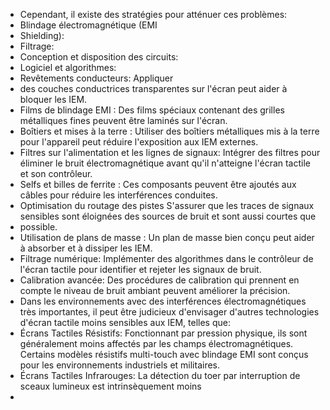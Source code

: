 - Cependant, il existe des stratégies pour atténuer ces problèmes:
- Blindage électromagnétique (EMI
- Shielding):
- Filtrage:
- Conception et disposition des circuits:
- Logiciel et algorithmes:
- Revêtements conducteurs: Appliquer
- des couches conductrices transparentes sur l'écran peut aider à bloquer les IEM.
- Films de blindage EMI : Des films spéciaux contenant des grilles métalliques fines peuvent être laminés sur l'écran.
- Boîtiers et mises à la terre : Utiliser des boîtiers métalliques mis à la terre pour l'appareil peut réduire l'exposition aux IEM externes.
- Filtres sur l'alimentation et les lignes de signaux: Intégrer des filtres pour éliminer le bruit électromagnétique avant qu'il n'atteigne l'écran tactile et son contrôleur.
- Selfs et billes de ferrite : Ces composants peuvent être ajoutés aux câbles pour réduire les interférences conduites.
- Optimisation du routage des pistes S'assurer que les traces de signaux sensibles sont éloignées des sources de bruit et sont aussi courtes que
- possible.
- Utilisation de plans de masse : Un plan de masse bien conçu peut aider à absorber et à dissiper les IEM.
- Filtrage numérique: Implémenter des algorithmes dans le contrôleur de l'écran tactile pour identifier et rejeter les signaux de bruit.
- Calibration avancée: Des procédures de calibration qui prennent en compte le niveau de bruit ambiant peuvent améliorer la précision.
- Dans les environnements avec des interférences électromagnétiques très importantes, il peut être judicieux d'envisager d'autres technologies d'écran tactile moins sensibles aux IEM, telles que:
- Écrans Tactiles Résistifs: Fonctionnant par pression physique, ils sont généralement moins affectés par les champs électromagnétiques. Certains modèles résistifs multi-touch avec blindage EMI sont conçus pour les environnements industriels et militaires.
- Écrans Tactiles Infrarouges: La détection du toer par interruption de sceaux lumineux est intrinsèquement moins
-